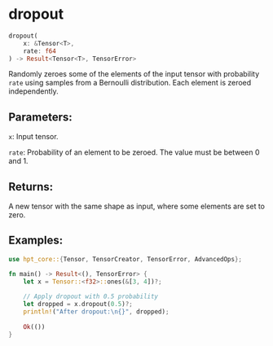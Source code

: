 # dropout
```rust
dropout(
    x: &Tensor<T>,
    rate: f64
) -> Result<Tensor<T>, TensorError>
```
Randomly zeroes some of the elements of the input tensor with probability `rate` using samples from a Bernoulli distribution. Each element is zeroed independently.

## Parameters:
`x`: Input tensor.

`rate`: Probability of an element to be zeroed. The value must be between 0 and 1.

## Returns:
A new tensor with the same shape as input, where some elements are set to zero.

## Examples:
```rust
use hpt_core::{Tensor, TensorCreator, TensorError, AdvancedOps};

fn main() -> Result<(), TensorError> {
    let x = Tensor::<f32>::ones(&[3, 4])?;
    
    // Apply dropout with 0.5 probability
    let dropped = x.dropout(0.5)?;
    println!("After dropout:\n{}", dropped);
    
    Ok(())
}
```